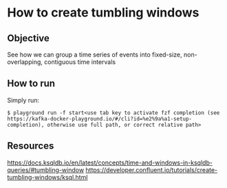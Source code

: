 # How to create tumbling windows

## Objective

See how we can group a time series of events into fixed-size, non-overlapping, contiguous time intervals

## How to run

Simply run:

```
$ playground run -f start<use tab key to activate fzf completion (see https://kafka-docker-playground.io/#/cli?id=%e2%9a%a1-setup-completion), otherwise use full path, or correct relative path>
```

## Resources
https://docs.ksqldb.io/en/latest/concepts/time-and-windows-in-ksqldb-queries/#tumbling-window
https://developer.confluent.io/tutorials/create-tumbling-windows/ksql.html
